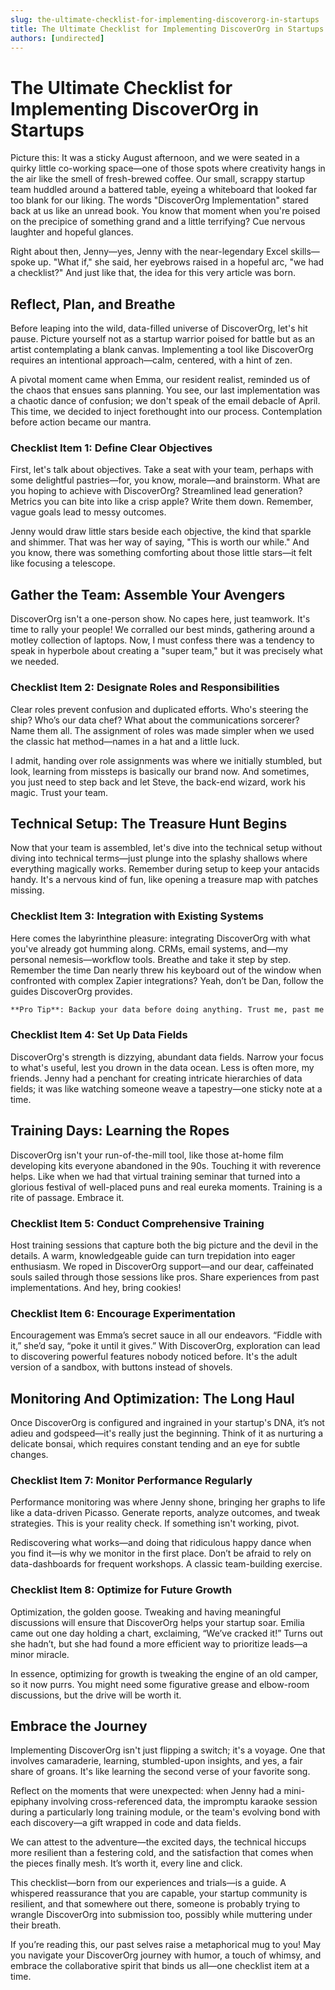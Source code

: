 ```yaml
---
slug: the-ultimate-checklist-for-implementing-discoverorg-in-startups
title: The Ultimate Checklist for Implementing DiscoverOrg in Startups
authors: [undirected]
---
```



# The Ultimate Checklist for Implementing DiscoverOrg in Startups

Picture this: It was a sticky August afternoon, and we were seated in a quirky little co-working space—one of those spots where creativity hangs in the air like the smell of fresh-brewed coffee. Our small, scrappy startup team huddled around a battered table, eyeing a whiteboard that looked far too blank for our liking. The words "DiscoverOrg Implementation" stared back at us like an unread book. You know that moment when you're poised on the precipice of something grand and a little terrifying? Cue nervous laughter and hopeful glances.

Right about then, Jenny—yes, Jenny with the near-legendary Excel skills—spoke up. "What if," she said, her eyebrows raised in a hopeful arc, "we had a checklist?" And just like that, the idea for this very article was born.

## Reflect, Plan, and Breathe

Before leaping into the wild, data-filled universe of DiscoverOrg, let's hit pause. Picture yourself not as a startup warrior poised for battle but as an artist contemplating a blank canvas. Implementing a tool like DiscoverOrg requires an intentional approach—calm, centered, with a hint of zen.

A pivotal moment came when Emma, our resident realist, reminded us of the chaos that ensues sans planning. You see, our last implementation was a chaotic dance of confusion; we don't speak of the email debacle of April. This time, we decided to inject forethought into our process. Contemplation before action became our mantra.

### Checklist Item 1: Define Clear Objectives

First, let's talk about objectives. Take a seat with your team, perhaps with some delightful pastries—for, you know, morale—and brainstorm. What are you hoping to achieve with DiscoverOrg? Streamlined lead generation? Metrics you can bite into like a crisp apple? Write them down. Remember, vague goals lead to messy outcomes.

Jenny would draw little stars beside each objective, the kind that sparkle and shimmer. That was her way of saying, "This is worth our while." And you know, there was something comforting about those little stars—it felt like focusing a telescope.

## Gather the Team: Assemble Your Avengers

DiscoverOrg isn't a one-person show. No capes here, just teamwork. It's time to rally your people! We corralled our best minds, gathering around a motley collection of laptops. Now, I must confess there was a tendency to speak in hyperbole about creating a "super team," but it was precisely what we needed.

### Checklist Item 2: Designate Roles and Responsibilities

Clear roles prevent confusion and duplicated efforts. Who's steering the ship? Who’s our data chef? What about the communications sorcerer? Name them all. The assignment of roles was made simpler when we used the classic hat method—names in a hat and a little luck.

I admit, handing over role assignments was where we initially stumbled, but look, learning from missteps is basically our brand now. And sometimes, you just need to step back and let Steve, the back-end wizard, work his magic. Trust your team.

## Technical Setup: The Treasure Hunt Begins

Now that your team is assembled, let's dive into the technical setup without diving into technical terms—just plunge into the splashy shallows where everything magically works. Remember during setup to keep your antacids handy. It's a nervous kind of fun, like opening a treasure map with patches missing.

### Checklist Item 3: Integration with Existing Systems

Here comes the labyrinthine pleasure: integrating DiscoverOrg with what you've already got humming along. CRMs, email systems, and—my personal nemesis—workflow tools. Breathe and take it step by step. Remember the time Dan nearly threw his keyboard out of the window when confronted with complex Zapier integrations? Yeah, don’t be Dan, follow the guides DiscoverOrg provides.

```markdown
**Pro Tip**: Backup your data before doing anything. Trust me, past me overexerted the CTRL+Z one too many times.
```

### Checklist Item 4: Set Up Data Fields

DiscoverOrg's strength is dizzying, abundant data fields. Narrow your focus to what's useful, lest you drown in the data ocean. Less is often more, my friends. Jenny had a penchant for creating intricate hierarchies of data fields; it was like watching someone weave a tapestry—one sticky note at a time.

## Training Days: Learning the Ropes

DiscoverOrg isn't your run-of-the-mill tool, like those at-home film developing kits everyone abandoned in the 90s. Touching it with reverence helps. Like when we had that virtual training seminar that turned into a glorious festival of well-placed puns and real eureka moments. Training is a rite of passage. Embrace it.

### Checklist Item 5: Conduct Comprehensive Training

Host training sessions that capture both the big picture and the devil in the details. A warm, knowledgeable guide can turn trepidation into eager enthusiasm. We roped in DiscoverOrg support—and our dear, caffeinated souls sailed through those sessions like pros. Share experiences from past implementations. And hey, bring cookies!

### Checklist Item 6: Encourage Experimentation

Encouragement was Emma’s secret sauce in all our endeavors. “Fiddle with it,” she’d say, “poke it until it gives.” With DiscoverOrg, exploration can lead to discovering powerful features nobody noticed before. It's the adult version of a sandbox, with buttons instead of shovels.

## Monitoring And Optimization: The Long Haul

Once DiscoverOrg is configured and ingrained in your startup's DNA, it’s not adieu and godspeed—it's really just the beginning. Think of it as nurturing a delicate bonsai, which requires constant tending and an eye for subtle changes.

### Checklist Item 7: Monitor Performance Regularly

Performance monitoring was where Jenny shone, bringing her graphs to life like a data-driven Picasso. Generate reports, analyze outcomes, and tweak strategies. This is your reality check. If something isn't working, pivot.

Rediscovering what works—and doing that ridiculous happy dance when you find it—is why we monitor in the first place. Don’t be afraid to rely on data-dashboards for frequent workshops. A classic team-building exercise.

### Checklist Item 8: Optimize for Future Growth

Optimization, the golden goose. Tweaking and having meaningful discussions will ensure that DiscoverOrg helps your startup soar. Emilia came out one day holding a chart, exclaiming, “We’ve cracked it!” Turns out she hadn’t, but she had found a more efficient way to prioritize leads—a minor miracle.

In essence, optimizing for growth is tweaking the engine of an old camper, so it now purrs. You might need some figurative grease and elbow-room discussions, but the drive will be worth it.

## Embrace the Journey

Implementing DiscoverOrg isn't just flipping a switch; it's a voyage. One that involves camaraderie, learning, stumbled-upon insights, and yes, a fair share of groans. It's like learning the second verse of your favorite song.

Reflect on the moments that were unexpected: when Jenny had a mini-epiphany involving cross-referenced data, the impromptu karaoke session during a particularly long training module, or the team's evolving bond with each discovery—a gift wrapped in code and data fields.

We can attest to the adventure—the excited days, the technical hiccups more resilient than a festering cold, and the satisfaction that comes when the pieces finally mesh. It’s worth it, every line and click.

This checklist—born from our experiences and trials—is a guide. A whispered reassurance that you are capable, your startup community is resilient, and that somewhere out there, someone is probably trying to wrangle DiscoverOrg into submission too, possibly while muttering under their breath.

If you’re reading this, our past selves raise a metaphorical mug to you! May you navigate your DiscoverOrg journey with humor, a touch of whimsy, and embrace the collaborative spirit that binds us all—one checklist item at a time.